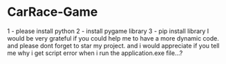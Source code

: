 # CarRace-Game

1 - please install python 
2 - install pygame library 
3 - pip install library 
I would be very grateful if you could help me to have a more dynamic code. and please dont forget to star my project.
and i would appreciate if you tell me why  i get script error when i run the application.exe file...?
